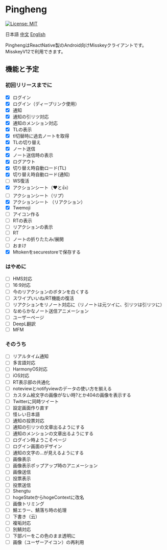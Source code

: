 # Pingheng

[![License: MIT](https://img.shields.io/badge/License-MIT-yellow.svg)](https://opensource.org/licenses/MIT)

 日本語 [中文](Readme_CN.md) [English](Readme_EN.md)

PinghengはReactNative製のAndroid向けMisskeyクライアントです。
MisskeyV12で利用できます。

## 機能と予定

### 初回リリースまでに

- [x] ログイン
- [x] ログイン（ディープリンク使用）
- [x] 通知
- [x] 通知の引リツ対応
- [x] 通知のメンション対応
- [x] TLの表示
- [x] tl切替時に過去ノートを取得
- [x] TLの切り替え
- [x] ノート送信
- [x] ノート送信時の表示
- [x] ログアウト
- [x] 切り替え時自動ロード(TL)
- [x] 切り替え時自動ロード(通知)
- [ ] WS復活
- [x] アクションシート（❤と👍）
- [ ] アクションシート（リプ）
- [x] アクションシート （リアクション）
- [x] Twemoji
- [ ] アイコン作る
- [ ] RTの表示
- [ ] リアクションの表示
- [ ] RT
- [ ] ノートの折りたたみ/展開
- [ ] おまけ
- [x] Mtokenをsecurestoreで保存する

### はやめに

- [ ] HMS対応
- [ ] 16:9対応
- [ ] 今のリアクションのボタンを白くする
- [ ] スワイプいいね/RT機能の復活
- [ ] リアクションをリノート対応に（リノートは元ツイに、引リツは引リツに）
- [ ] なめらかなノート送信アニメーション
- [ ] ユーザーページ
- [ ] DeepL翻訳
- [ ] MFM

### そのうち

- [ ] リアルタイム通知
- [ ] 多言語対応
- [ ] HarmonyOS対応
- [ ] iOS対応
- [ ] RT表示部の共通化
- [ ] noteviewとnotifyviewのデータの使い方を揃える
- [ ] カスタム絵文字の画像がない時?とか404の画像を表示する
- [ ] Twitterに同時ツイート
- [ ] 設定画面作り直す
- [ ] 怪レい日本語
- [ ] 通知の投票対応
- [ ] 通知の引リツの文章出るようにする
- [ ] 通知のメンションの文章出るようにする
- [ ] ログイン時ようこそページ
- [ ] ログイン画面のデザイン
- [ ] 通知の文字の...が見えるようにする
- [ ] 画像表示
- [ ] 画像表示ポップアップ時のアニメーション
- [ ] 画像送信
- [ ] 投票表示
- [ ] 投票送信
- [ ] Shengtu
- [ ] hogeStateからhogeContextに改名
- [ ] 画像トリミング
- [ ] 鯖エラー、鯖落ち時の処理
- [ ] 下書き（云）
- [ ] 複垢対応
- [ ] 別鯖対応
- [ ] 下部バーをこの色のまま透明に
- [ ] 画像（ユーザーアイコン）の再利用
